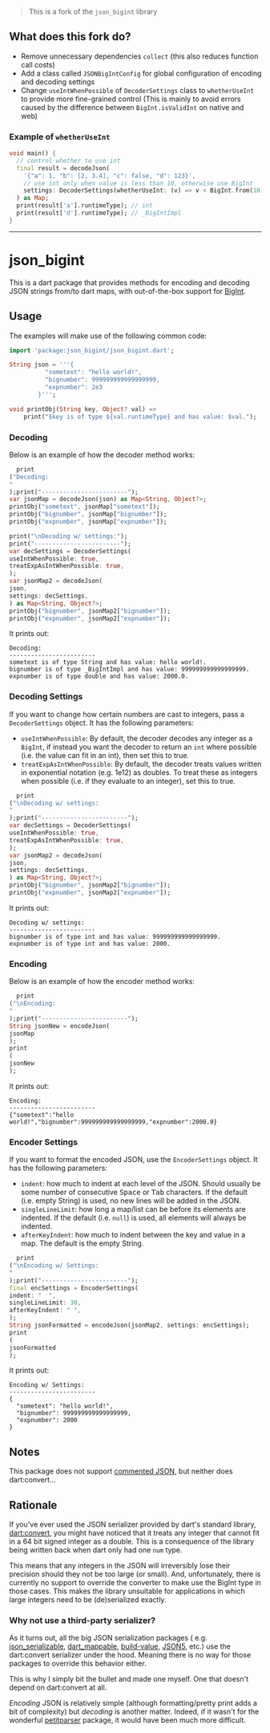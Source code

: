 > This is a fork of the `json_bigint` library

## What does this fork do?

- Remove unnecessary dependencies `collect` (this also reduces function call costs)
- Add a class called `JSONBigIntConfig` for global configuration of encoding and decoding settings
- Change `useIntWhenPossible` of `DecoderSettings` class to `whetherUseInt` to provide more fine-grained control (This is mainly to avoid errors caused by the difference between `BigInt.isValidInt` on native and web)

### Example of `whetherUseInt`

```dart
void main() {
  // control whether to use int
  final result = decodeJson(
    '{"a": 1, "b": [2, 3.4], "c": false, "d": 123}',
    // use int only when value is less than 10, otherwise use BigInt
    settings: DecoderSettings(whetherUseInt: (v) => v < BigInt.from(10)),
  ) as Map;
  print(result['a'].runtimeType); // int
  print(result['d'].runtimeType); // _BigIntImpl
}
```

---

# json_bigint

This is a dart package that provides methods for encoding and decoding JSON strings from/to dart maps, with
out-of-the-box support for [BigInt](https://api.flutter.dev/flutter/dart-core/BigInt-class.html).

## Usage

The examples will make use of the following common code:

```dart
import 'package:json_bigint/json_bigint.dart';

String json = '''{
          "sometext": "hello world!",
          "bignumber": 999999999999999999,
          "expnumber": 2e3
        }''';

void printObj(String key, Object? val) =>
    print("$key is of type ${val.runtimeType} and has value: $val.");
```

### Decoding

Below is an example of how the decoder method works:

```dart
  print
("Decoding:
"
);print("------------------------");
var jsonMap = decodeJson(json) as Map<String, Object?>;
printObj("sometext", jsonMap["sometext"]);
printObj("bignumber", jsonMap["bignumber"]);
printObj("expnumber", jsonMap["expnumber"]);

print("\nDecoding w/ settings:");
print("------------------------");
var decSettings = DecoderSettings(
useIntWhenPossible: true,
treatExpAsIntWhenPossible: true,
);
var jsonMap2 = decodeJson(
json,
settings: decSettings,
) as Map<String, Object?>;
printObj("bignumber", jsonMap2["bignumber"]);
printObj("expnumber", jsonMap2["expnumber"]);
```

It prints out:

```
Decoding:
------------------------
sometext is of type String and has value: hello world!.
bignumber is of type _BigIntImpl and has value: 999999999999999999.
expnumber is of type double and has value: 2000.0.
```

### Decoding Settings

If you want to change how certain numbers are cast to integers, pass a `DecoderSettings` object. It has the following
parameters:

- `useIntWhenPossible`: By default, the decoder decodes any integer as a `BigInt`, if instead you want the decoder to
  return an `int` where possible (i.e. the value can fit in an int), then set this to true.
- `treatExpAsIntWhenPossible`: By default, the decoder treats values written in exponential notation (e.g. 1e12) as
  doubles. To treat these as integers when possible (i.e. if they evaluate to an integer), set this to true.

```dart
  print
("\nDecoding w/ settings:
"
);print("------------------------");
var decSettings = DecoderSettings(
useIntWhenPossible: true,
treatExpAsIntWhenPossible: true,
);
var jsonMap2 = decodeJson(
json,
settings: decSettings,
) as Map<String, Object?>;
printObj("bignumber", jsonMap2["bignumber"]);
printObj("expnumber", jsonMap2["expnumber"]);
```

It prints out:

```
Decoding w/ settings:
------------------------
bignumber is of type int and has value: 999999999999999999.
expnumber is of type int and has value: 2000.
```

### Encoding

Below is an example of how the encoder method works:

```dart
  print
("\nEncoding:
"
);print("------------------------");
String jsonNew = encodeJson(
jsonMap
);
print
(
jsonNew
);
```

It prints out:

```
Encoding:
------------------------
{"sometext":"hello world!","bignumber":999999999999999999,"expnumber":2000.0}
```

### Encoder Settings

If you want to format the encoded JSON, use the `EncoderSettings` object. It has the following parameters:

- `indent`: how much to indent at each level of the JSON. Should usually be some number of consecutive <kbd>Space</kbd>
  or <kbd>Tab</kbd> characters. If the default (i.e. empty String) is used, no new lines will be added in the JSON.
- `singleLineLimit`: how long a map/list can be before its elements are indented. If the default (i.e. `null`) is used,
  all elements will always be indented.
- `afterKeyIndent`: how much to indent between the key and value in a map. The default is the empty String.

```dart
  print
("\nEncoding w/ Settings:
"
);print("------------------------");
final encSettings = EncoderSettings(
indent: "  ",
singleLineLimit: 30,
afterKeyIndent: " ",
);
String jsonFormatted = encodeJson(jsonMap2, settings: encSettings);
print
(
jsonFormatted
);
```

It prints out:

```
Encoding w/ Settings:
------------------------
{
  "sometext": "hello world!",
  "bignumber": 999999999999999999,
  "expnumber": 2000
}
```

## Notes

This package does not support [commented JSON](https://json5.org/), but neither does dart:convert...

## Rationale

If you've ever used the JSON serializer provided by dart's standard
library, [dart:convert](https://api.dart.dev/dart-convert/dart-convert-library.html), you might have noticed that it
treats any integer that cannot fit in a 64 bit signed integer as a double. This is a consequence of the library being
written back when dart only had one `num` type.

This means that any integers in the JSON will irreversibly lose their precision should they not be too large (or small).
And, unfortunately, there is currently no support to override the converter to make use the BigInt type in those cases.
This makes the library unsuitable for applications in which large integers need to be (de)serialized exactly.

### Why not use a third-party serializer?

As it turns out, all the big JSON serialization packages (
e.g. [json_serializable](https://pub.dev/packages/json_serializable), [dart_mappable](https://pub.dev/packages/dart_mappable), [build-value](https://pub.dev/packages/built_value), [JSON5](https://pub.dev/packages/json5),
etc.) use the dart:convert serializer under the hood. Meaning there is no way for those packages to override this
behavior either.

This is why I simply bit the bullet and made one myself. One that doesn't depend on dart:convert at all.

*Encoding* JSON is relatively simple (although formatting/pretty print adds a bit of complexity) but *decoding* is
another matter. Indeed, if it wasn't for the wonderful [petitparser](https://pub.dev/packages/petitparser) package, it
would have been much more difficult.
